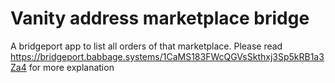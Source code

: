 # Vanity address marketplace bridge

A bridgeport app to list all orders of that marketplace. Please read https://bridgeport.babbage.systems/1CaMS183FWcQGVsSkthxj3Sp5kRB1a3Za4 for more explanation
